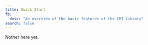 ```yaml
---
title: Quick Start
fb:
  desc: "An overview of the basic features of the CMI Library"
search: false
---
```


Nother here yet.

